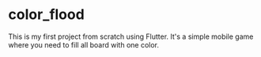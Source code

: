 # color_flood

This is my first project from scratch using Flutter. It's a simple mobile game where you need to fill all board with one color.

